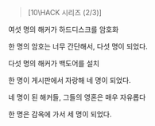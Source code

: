 >[10\HACK 시리즈 (2/3)]

여섯 명의 해커가 하드디스크를 암호화

한 명의 암호는 너무 간단해서, 다섯 명이 되었다.

다섯 명의 해커가 백도어를 설치

한 명이 게시판에서 자랑해 네 명이 되었다.

네 명이 된 해커들, 그들의 영혼은 매우 자유롭다

한 명은 감옥에 가서 세 명이 되었다.
